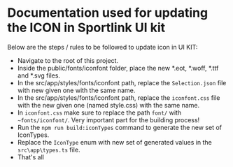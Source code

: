 # Documentation used for updating the ICON in Sportlink UI kit

Below are the steps / rules to be followed to update icon in UI KIT:
- Navigate to the root of this project.
- Inside the public/fonts/iconfont folder, place the new *.eot, *.woff, *.ttf and *.svg files.
- In the src/app/styles/fonts/iconfont path, replace the `Selection.json` file with new given one with the same name.
- In the src/app/styles/fonts/iconfont path, replace the `iconfont.css` file with the new given one (named style.css) with the same name.
- In `iconfont.css` make sure to replace the path `font/` with `~fonts/iconfont/`. Very important part for the building process!
- Run the `npm run build:iconTypes` command to generate the new set of IconTypes.
- Replace the `IconType` enum with new set of generated values in the `src\app\types.ts` file.
- That's all

